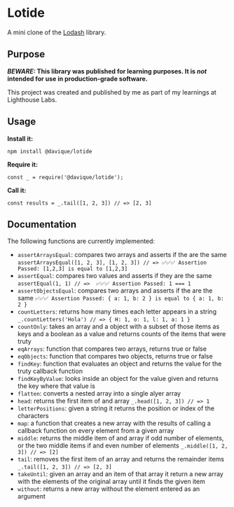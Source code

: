 # Lotide

A mini clone of the [Lodash](https://lodash.com) library.

## Purpose

**_BEWARE:_ This library was published for learning purposes. It is _not_ intended for use in production-grade software.**

This project was created and published by me as part of my learnings at Lighthouse Labs. 

## Usage

**Install it:**

`npm install @davique/lotide`

**Require it:**

`const _ = require('@davique/lotide');`

**Call it:**

`const results = _.tail([1, 2, 3]) // => [2, 3]`

## Documentation

The following functions are currently implemented:

* `assertArraysEqual`: compares two arrays and asserts if the are the same `assertArraysEqual([1, 2, 3], [1, 2, 3]) // => ✅✅✅ Assertion Passed: [1,2,3] is equal to [1,2,3]`
* `assertEqual`: compares two values and asserts if they are the same `assertEqual(1, 1) // =>  ✅✅✅ Assertion Passed: 1 === 1`
* `assertObjectsEqual`: compares two arrays and asserts if the are the same `✅✅✅ Assertion Passed: { a: 1, b: 2 } is equal to { a: 1, b: 2 }`
* `countLetters`: returns how many times each letter appears in a string `_.countLetters('Hola') // => { H: 1, o: 1, l: 1, a: 1 }`
* `countOnly`: takes an array and a object with a subset of those items as keys and a boolean as a value and returns counts of the items that were truty 
* `eqArrays`: function that compares two arrays, returns true or false
* `eqObjects`: function that compares two objects, returns true or false
* `findKey`: function that evaluates an object and returns the value for the truty callback function
* `findKeyByValue`: looks inside an object for the value given and returns the key where that value is
* `flatten`: converts a nested array into a single alyer array
* `head`: returns the first item of and array `_.head([1, 2, 3]) // => 1`
* `letterPositions`: given a string it returns the position or index of the characters
* `map`: a function that creates a new array with the results of calling a callback function on every element from a given array
* `middle`: returns the middle item of and array if odd number of elements, or the two middle items if and even number of elements `_.middle([1, 2, 3]) // => [2]`
* `tail`: removes the first item of an array and returns the remainder items `_.tail([1, 2, 3]) // => [2, 3]`
* `takeUntil`: given an array and an item of that array it return a new array with the elements of the original array until it finds the given item
* `without`: returns a new array without the element entered as an argument